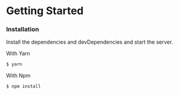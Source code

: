 # Getting Started

### Installation

Install the dependencies and devDependencies and start the server.

With Yarn
```sh
$ yarn
```
With Npm
```sh
$ npm install
```
